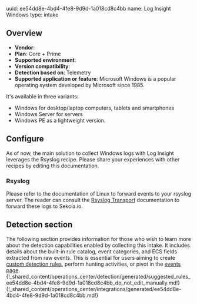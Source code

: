 uuid: ee54dd8e-4bd4-4fe8-9d9d-1a018cd8c4bb
name: Log Insight Windows
type: intake

## Overview
- **Vendor**:
- **Plan**: Core + Prime
- **Supported environment**:
- **Version compatibility**:
- **Detection based on**: Telemetry
- **Supported application or feature**:
Microsoft Windows is a popular operating system developed by Microsoft since 1985.

It's available in three variants:

- Windows for desktop/laptop computers, tablets and smartphones
- Windows Server for servers
- Windows PE as a lightweight version.




## Configure

As of now, the main solution to collect Windows logs with Log Insight leverages the Rsyslog recipe. Please share your experiences with other recipes by editing this documentation.

### Rsyslog

Please refer to the documentation of Linux to forward events to your rsyslog server. The reader can consult the [Rsyslog Transport](../../../ingestion_methods/syslog/overview/) documentation to forward these logs to Sekoia.io.

## Detection section

The following section provides information for those who wish to learn more about the detection capabilities enabled by collecting this intake. It includes details about the built-in rule catalog, event categories, and ECS fields extracted from raw events. This is essential for users aiming to create [custom detection rules](/docs/xdr/features/detect/sigma.md), perform hunting activities, or pivot in the [events page](/docs/xdr/features/investigate/events.md).
{!_shared_content/operations_center/detection/generated/suggested_rules_ee54dd8e-4bd4-4fe8-9d9d-1a018cd8c4bb_do_not_edit_manually.md!}
{!_shared_content/operations_center/integrations/generated/ee54dd8e-4bd4-4fe8-9d9d-1a018cd8c4bb.md!}

